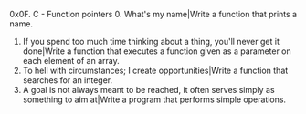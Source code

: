 0x0F. C - Function pointers
0. What's my name|Write a function that prints a name.
1. If you spend too much time thinking about a thing, you'll never get it done|Write a function that executes a function given as a parameter on each element of an array.
2. To hell with circumstances; I create opportunities|Write a function that searches for an integer.
3. A goal is not always meant to be reached, it often serves simply as something to aim at|Write a program that performs simple operations.
